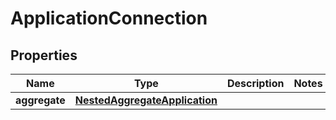 

# ApplicationConnection


## Properties

Name | Type | Description | Notes
------------ | ------------- | ------------- | -------------
**aggregate** | [**NestedAggregateApplication**](NestedAggregateApplication.md) |  | 



